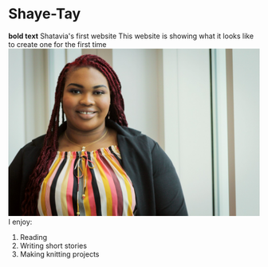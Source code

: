 # Shaye-Tay
**bold text** Shatavia's first website
This website is showing what it looks like to create one for the first time
![Some text of what the picture is](Shatavia.jpg)
I enjoy:
1. Reading
2. Writing short stories
3. Making knitting projects






